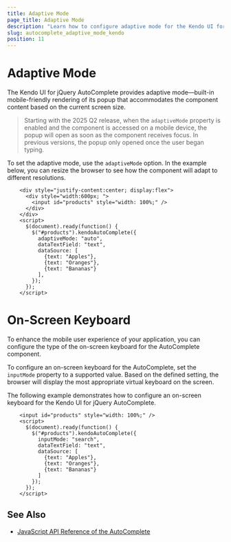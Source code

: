 ```yaml
---
title: Adaptive Mode
page_title: Adaptive Mode
description: "Learn how to configure adaptive mode for the Kendo UI for jQuery AutoComplete component."
slug: autocomplete_adaptive_mode_kendo
position: 11
---
```


# Adaptive Mode

The Kendo UI for jQuery AutoComplete provides adaptive mode&mdash;built-in mobile-friendly rendering of its popup that accommodates the component content based on the current screen size.

> Starting with the 2025 Q2 release, when the `adaptiveMode` property is enabled and the component is accessed on a mobile device, the popup will open as soon as the component receives focus. In previous versions, the popup only opened once the user began typing.

To set the adaptive mode, use the `adaptiveMode` option. In the example below, you can resize the browser to see how the component will adapt to different resolutions.

```dojo
    <div style="justify-content:center; display:flex">
      <div style="width:600px; ">
        <input id="products" style="width: 100%;" />
      </div>
    </div>
    <script>
      $(document).ready(function() {
        $("#products").kendoAutoComplete({
          adaptiveMode: "auto", 
          dataTextField: "text",
          dataSource: [
            {text: "Apples"},
            {text: "Oranges"},
            {text: "Bananas"}
          ],                
        });
      });
    </script>
```

# On-Screen Keyboard

To enhance the mobile user experience of your application, you can configure the type of the on-screen keyboard for the AutoComplete component.

To configure an on-screen keyboard for the AutoComplete, set the `inputMode` property to a supported value. Based on the defined setting, the browser will display the most appropriate virtual keyboard on the screen.

The following example demonstrates how to configure an on-screen keyboard for the Kendo UI for jQuery AutoComplete.

```dojo
    <input id="products" style="width: 100%;" />                
    <script>
      $(document).ready(function() {
        $("#products").kendoAutoComplete({
          inputMode: "search",
          dataTextField: "text",
          dataSource: [
            {text: "Apples"},
            {text: "Oranges"},
            {text: "Bananas"}
          ]                
        });
      });
    </script>
```

## See Also

* [JavaScript API Reference of the AutoComplete](/api/javascript/ui/autocomplete)
